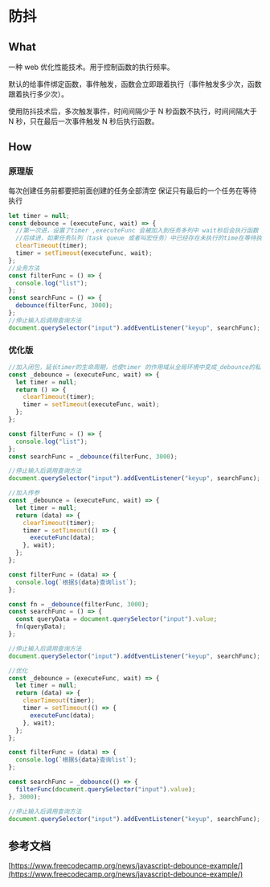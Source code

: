 # 防抖

## What

一种 web 优化性能技术。用于控制函数的执行频率。

默认的给事件绑定函数，事件触发，函数会立即跟着执行（事件触发多少次，函数跟着执行多少次）。

使用防抖技术后，多次触发事件，时间间隔少于 N 秒函数不执行，时间间隔大于 N 秒，只在最后一次事件触发 N 秒后执行函数。

## How

### 原理版

每次创建任务前都要把前面创建的任务全部清空
保证只有最后的一个任务在等待执行

```javascript
let timer = null;
const debounce = (executeFunc, wait) => {
  //第一次进，设置了timer ,executeFunc 会被加入到任务多列中 wait秒后会执行函数
  //后续进，如果任务队列（task queue 或者叫宏任务）中已经存在未执行的time在等待执行，则清空他们
  clearTimeout(timer);
  timer = setTimeout(executeFunc, wait);
};
//业务方法
const filterFunc = () => {
  console.log("list");
};
const searchFunc = () => {
  debounce(filterFunc, 3000);
};
//停止输入后调用查询方法
document.querySelector("input").addEventListener("keyup", searchFunc);
```

### 优化版

```javascript
//加入闭包，延长timer的生命周期，也使timer 的作用域从全局环境中变成_debounce的私有变量
const _debounce = (executeFunc, wait) => {
  let timer = null;
  return () => {
    clearTimeout(timer);
    timer = setTimeout(executeFunc, wait);
  };
};

const filterFunc = () => {
  console.log("list");
};
const searchFunc = _debounce(filterFunc, 3000);

//停止输入后调用查询方法
document.querySelector("input").addEventListener("keyup", searchFunc);
```

```javascript
//加入传参
const _debounce = (executeFunc, wait) => {
  let timer = null;
  return (data) => {
    clearTimeout(timer);
    timer = setTimeout(() => {
      executeFunc(data);
    }, wait);
  };
};

const filterFunc = (data) => {
  console.log(`根据${data}查询list`);
};

const fn = _debounce(filterFunc, 3000);
const searchFunc = () => {
  const queryData = document.querySelector("input").value;
  fn(queryData);
};

//停止输入后调用查询方法
document.querySelector("input").addEventListener("keyup", searchFunc);
```

```javascript
//优化
const _debounce = (executeFunc, wait) => {
  let timer = null;
  return (data) => {
    clearTimeout(timer);
    timer = setTimeout(() => {
      executeFunc(data);
    }, wait);
  };
};

const filterFunc = (data) => {
  console.log(`根据${data}查询list`);
};

const searchFunc = _debounce(() => {
  filterFunc(document.querySelector("input").value);
}, 3000);

//停止输入后调用查询方法
document.querySelector("input").addEventListener("keyup", searchFunc);
```

## 参考文档

[https://www.freecodecamp.org/news/javascript-debounce-example/](https://www.freecodecamp.org/news/javascript-debounce-example/)
